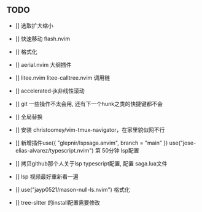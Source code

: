 ## TODO

- [] 选取扩大缩小
- [] 快速移动 flash.nvim 
- [] 格式化
- [] aerial.nvim 大纲插件
- [] litee.nvim litee-calltree.nvim 调用链
- [] accelerated-jk非线性滚动
- [] git 一些操作不太会用, 还有下一个hunk之类的快捷键都不会
- [] 全局替换
- [] 安装 christoomey/vim-tmux-navigator，在家里貌似网不行


- [] 新增插件use({ "glepnir/lspsaga.anvim", branch = "main" })
  use("jose-elias-alvarez/typescript.nvim")
  第 50分钟 lsp配置
- [] 拷贝github那个人关于lsp typescript配置, 配置 saga.lua文件
- [] lsp 视频最好重新看一遍
- [] use("jayp0521/mason-null-ls.nvim") 格式化 
- [] tree-sitter 的install配置需要修改
